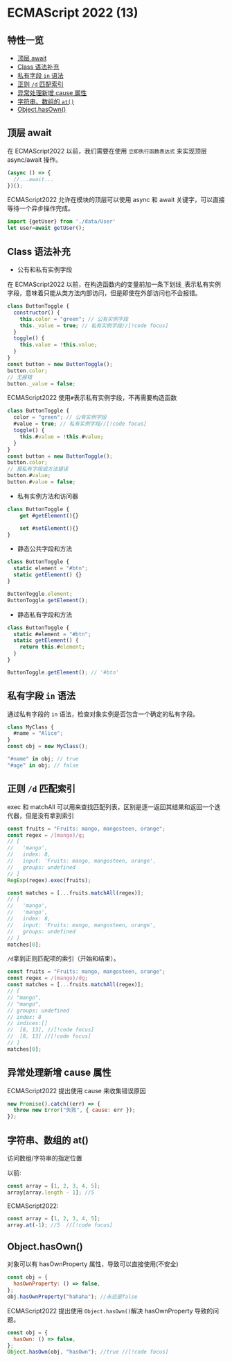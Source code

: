 # ECMAScript 2022 (13)

## 特性一览

- [顶层 await](#顶层-await)
- [Class 语法补充](#class-语法补充)
- [私有字段 `in` 语法](#私有字段-in-语法)
- [正则 `/d` 匹配索引](#正则-d-匹配索引)
- [异常处理新增 cause 属性](#异常处理新增-cause-属性)
- [字符串、数组的 `at()`](#字符串、数组的-at)
- [Object.hasOwn()](#object-hasown)

## 顶层 await

在 ECMAScript2022 以前，我们需要在使用 `立即执行函数表达式` 来实现顶层 async/await 操作。

```js
(async () => {
  //...await...
})();
```

ECMAScript2022 允许在模块的顶层可以使用 async 和 await 关键字，可以直接等待一个异步操作完成。

```js
import {getUser} from './data/User'
let user=await getUser();
```

## Class 语法补充

- 公有和私有实例字段

在 ECMAScript2022 以前，在构造函数内的变量前加一条下划线`_`表示私有实例字段，意味着只能从类方法内部访问，但是即使在外部访问也不会报错。

```js
class ButtonToggle {
  constructor() {
    this.color = "green"; // 公有实例字段
    this._value = true; // 私有实例字段//[!code focus]
  }
  toggle() {
    this.value = !this.value;
  }
}
const button = new ButtonToggle();
button.color;
// 无报错
button._value = false;
```

ECMAScript2022 使用`#`表示私有实例字段，不再需要构造函数

```js
class ButtonToggle {
  color = "green"; // 公有实例字段
  #value = true; // 私有实例字段//[!code focus]
  toggle() {
    this.#value = !this.#value;
  }
}
const button = new ButtonToggle();
button.color;
// 报私有字段或方法错误
button.#value;
button.#value = false;
```

- 私有实例方法和访问器

```js
class ButtonToggle {
    get #getElement(){}

    set #setElement(){}
}
```

- 静态公共字段和方法

```js
class ButtonToggle {
  static element = "#btn";
  static getElement() {}
}

ButtonToggle.element;
ButtonToggle.getElement();
```

- 静态私有字段和方法

```js
class ButtonToggle {
  static #element = "#btn";
  static getElement() {
    return this.#element;
  }
}

ButtonToggle.getElement(); // '#btn'
```

## 私有字段 `in` 语法

通过私有字段的 `in` 语法，检查对象实例是否包含一个确定的私有字段。

```js
class MyClass {
  #name = "Alice";
}
const obj = new MyClass();

"#name" in obj; // true
"#age" in obj; // false
```

## 正则 `/d` 匹配索引

exec 和 matchAll 可以用来查找匹配列表，区别是逐一返回其结果和返回一个迭代器，但是没有拿到索引

```js
const fruits = "Fruits: mango, mangosteen, orange";
const regex = /(mango)/g;
// [
//   'mango',
//   index: 8,
//   input: 'Fruits: mango, mangosteen, orange',
//   groups: undefined
// ]
RegExp(regex).exec(fruits);

const matches = [...fruits.matchAll(regex)];
// [
//   'mango',
//   'mango',
//   index: 8,
//   input: 'Fruits: mango, mangosteen, orange',
//   groups: undefined
// ]
matches[0];
```

`/d`拿到正则匹配项的索引（开始和结束）。

```js
const fruits = "Fruits: mango, mangosteen, orange";
const regex = /(mango)/dg;
const matches = [...fruits.matchAll(regex)];
// [
// "mango",
// "mango",
// groups: undefined
// index: 8
// indices:[]
//  [8, 13], //[!code focus]
//  [8, 13] //[!code focus]
// ]
matches[0];
```

## 异常处理新增 cause 属性

ECMAScript2022 提出使用 cause 来收集错误原因

```js
new Promise().catch((err) => {
  throw new Error("失败", { cause: err });
});
```

## 字符串、数组的 at()

访问数组/字符串的指定位置

以前:

```js
const array = [1, 2, 3, 4, 5];
array[array.length - 1]; //5
```

ECMAScript2022:

```js
const array = [1, 2, 3, 4, 5];
array.at(-1); //5  //[!code focus]
```

## Object.hasOwn()

对象可以有 hasOwnProperty 属性，导致可以直接使用(不安全)

```js
const obj = {
  hasOwnProperty: () => false,
};
obj.hasOwnProperty("hahaha"); //永远是false
```

ECMAScript2022 提出使用 `Object.hasOwn()`解决 hasOwnProperty 导致的问题。

```js
const obj = {
  hasOwn: () => false,
};
Object.hasOwn(obj, "hasOwn"); //true //[!code focus]
```
